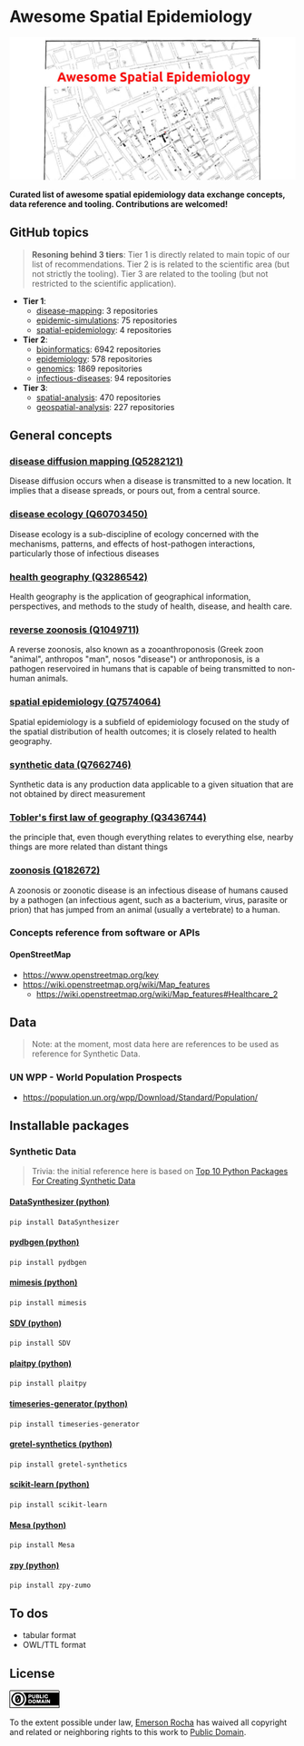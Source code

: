 # Awesome Spatial Epidemiology
![Awesome Spatial Epidemiology Banner](partials/awesome-spatial-epidemiology.jpg)

**Curated list of awesome spatial epidemiology data exchange concepts, data reference and tooling. Contributions are welcomed!**

## GitHub topics
> **Resoning behind 3 tiers**: Tier 1 is directly related to main topic of our list of recommendations.
> Tier 2 is is related to the scientific area (but not strictly the tooling).
> Tier 3 are related to the tooling (but not restricted to the scientific application).

- **Tier 1**:
  - [disease-mapping](https://github.com/topics/disease-mapping): 3 repositories
  - [epidemic-simulations](https://github.com/topics/epidemic-simulations): 75 repositories
  - [spatial-epidemiology](https://github.com/topics/spatial-epidemiology): 4 repositories
- **Tier 2**:
  - [bioinformatics](https://github.com/topics/bioinformatics): 6942 repositories
  - [epidemiology](https://github.com/topics/epidemiology): 578 repositories
  - [genomics](https://github.com/topics/genomics): 1869 repositories
  - [infectious-diseases](https://github.com/topics/infectious-diseases): 94 repositories
- **Tier 3**:
  - [spatial-analysis](https://github.com/topics/spatial-analysis): 470 repositories
  - [geospatial-analysis](https://github.com/topics/geospatial-analysis): 227 repositories

## General concepts

### [disease diffusion mapping (Q5282121)](https://www.wikidata.org/wiki/Q5282121)
Disease diffusion occurs when a disease is transmitted to a new location. It implies that a disease spreads, or pours out, from a central source.

### [disease ecology (Q60703450)](https://www.wikidata.org/wiki/Q60703450)
Disease ecology is a sub-discipline of ecology concerned with the mechanisms, patterns, and effects of host-pathogen interactions, particularly those of infectious diseases

### [health geography (Q3286542)](https://www.wikidata.org/wiki/Q3286542)
Health geography is the application of geographical information, perspectives, and methods to the study of health, disease, and health care.

### [reverse zoonosis (Q1049711)](https://www.wikidata.org/wiki/Q1049711)
A reverse zoonosis, also known as a zooanthroponosis (Greek zoon &quot;animal&quot;, anthropos &quot;man&quot;, nosos &quot;disease&quot;) or anthroponosis, is a pathogen reservoired in humans that is capable of being transmitted to non-human animals.

### [spatial epidemiology (Q7574064)](https://www.wikidata.org/wiki/Q7574064)
Spatial epidemiology is a subfield of epidemiology focused on the study of the spatial distribution of health outcomes; it is closely related to health geography.

### [synthetic data (Q7662746)](https://www.wikidata.org/wiki/Q7662746)
Synthetic data is any production data applicable to a given situation that are not obtained by direct measurement

### [Tobler's first law of geography (Q3436744)](https://www.wikidata.org/wiki/Q3436744)
the principle that, even though everything relates to everything else, nearby things are more related than distant things

### [zoonosis (Q182672)](https://www.wikidata.org/wiki/Q182672)
A zoonosis or zoonotic disease is an infectious disease of humans caused by a pathogen (an infectious agent, such as a bacterium, virus, parasite or prion) that has jumped from an animal (usually a vertebrate) to a human.


### Concepts reference from software or APIs

#### OpenStreetMap
- https://www.openstreetmap.org/key
- https://wiki.openstreetmap.org/wiki/Map_features
  - https://wiki.openstreetmap.org/wiki/Map_features#Healthcare_2

## Data

> Note: at the moment, most data here are references to be used as reference for Synthetic Data.

### UN WPP - World Population Prospects

- https://population.un.org/wpp/Download/Standard/Population/

## Installable packages

### Synthetic Data
> Trivia: the initial reference here is based on [Top 10 Python Packages For Creating Synthetic Data](https://www.activestate.com/blog/top-10-python-packages-for-creating-synthetic-data/)

#### [DataSynthesizer (python)](https://github.com/DataResponsibly/DataSynthesizer)

```
pip install DataSynthesizer
```
#### [pydbgen (python)](https://github.com/tirthajyoti/pydbgen)

```
pip install pydbgen
```
#### [mimesis (python)](https://github.com/lk-geimfari/mimesis)

```
pip install mimesis
```
#### [SDV (python)](https://github.com/sdv-dev/SDV)

```
pip install SDV
```
#### [plaitpy (python)](https://github.com/plaitpy/plaitpy)

```
pip install plaitpy
```
#### [timeseries-generator (python)](https://github.com/Nike-Inc/timeseries-generator)

```
pip install timeseries-generator
```
#### [gretel-synthetics (python)](https://github.com/gretelai/gretel-synthetics)

```
pip install gretel-synthetics
```
#### [scikit-learn (python)](https://github.com/scikit-learn/scikit-learn)

```
pip install scikit-learn
```
#### [Mesa (python)](https://github.com/projectmesa/mesa)

```
pip install Mesa
```
#### [zpy (python)](https://github.com/ZumoLabs/zpy)

```
pip install zpy-zumo
```

## To dos

- tabular format
- OWL/TTL format

## License

[![Public Domain](partials/public-domain.png)](UNLICENSE)

To the extent possible under law, [Emerson Rocha](https://github.com/fititnt)
has waived all copyright and related or neighboring rights to this work to
[Public Domain](UNLICENSE).
